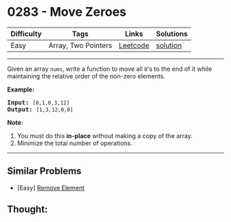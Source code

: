 # 0283 - Move Zeroes

Difficulty  | Tags | Links | Solutions
----------- | ---- | ----- | -----
Easy | Array, Two Pointers | [Leetcode](https://leetcode.com/problems/move-zeroes) | [solution](https://leetcode.com/problems/move-zeroes/solution/)


-----------

<p>Given an array <code>nums</code>, write a function to move all <code>0</code>&#39;s to the end of it while maintaining the relative order of the non-zero elements.</p>

<p><b>Example:</b></p>

<pre>
<b>Input:</b> <code>[0,1,0,3,12]</code>
<b>Output:</b> <code>[1,3,12,0,0]</code></pre>

<p><b>Note</b>:</p>

<ol>
	<li>You must do this <b>in-place</b> without making a copy of the array.</li>
	<li>Minimize the total number of operations.</li>
</ol>

-----------


## Similar Problems

- [Easy] [Remove Element](remove-element)




## Thought:
